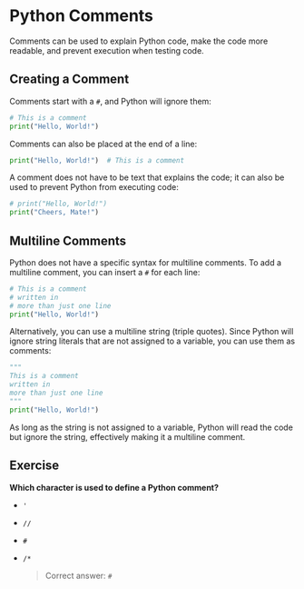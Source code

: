 # Python Comments

Comments can be used to explain Python code, make the code more readable, and prevent execution when testing code.

## Creating a Comment

Comments start with a `#`, and Python will ignore them:

```python
# This is a comment
print("Hello, World!")
```

Comments can also be placed at the end of a line:

```python
print("Hello, World!")  # This is a comment
```

A comment does not have to be text that explains the code; it can also be used to prevent Python from executing code:

```python
# print("Hello, World!")
print("Cheers, Mate!")
```

## Multiline Comments

Python does not have a specific syntax for multiline comments. To add a multiline comment, you can insert a `#` for each line:

```python
# This is a comment
# written in
# more than just one line
print("Hello, World!")
```

Alternatively, you can use a multiline string (triple quotes). Since Python will ignore string literals that are not assigned to a variable, you can use them as comments:

```python
"""
This is a comment
written in
more than just one line
"""
print("Hello, World!")
```

As long as the string is not assigned to a variable, Python will read the code but ignore the string, effectively making it a multiline comment.

## Exercise

**Which character is used to define a Python comment?**

- `'`
- `//`
- `#`
- `/*`

  > Correct answer: `#`
